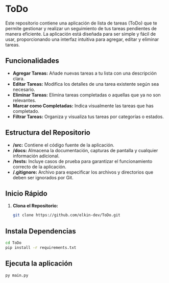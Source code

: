 # ToDo
Este repositorio contiene una aplicación de lista de tareas (ToDo) que te permite gestionar y realizar un seguimiento de tus tareas pendientes de manera eficiente. La aplicación está diseñada para ser simple y fácil de usar, proporcionando una interfaz intuitiva para agregar, editar y eliminar tareas.

## Funcionalidades

- **Agregar Tareas:** Añade nuevas tareas a tu lista con una descripción clara.
- **Editar Tareas:** Modifica los detalles de una tarea existente según sea necesario.
- **Eliminar Tareas:** Elimina tareas completadas o aquellas que ya no son relevantes.
- **Marcar como Completadas:** Indica visualmente las tareas que has completado.
- **Filtrar Tareas:** Organiza y visualiza tus tareas por categorías o estados.

## Estructura del Repositorio

- **/src:** Contiene el código fuente de la aplicación.
- **/docs:** Almacena la documentación, capturas de pantalla y cualquier información adicional.
- **/tests:** Incluye casos de prueba para garantizar el funcionamiento correcto de la aplicación.
- **/.gitignore:** Archivo para especificar los archivos y directorios que deben ser ignorados por Git.

## Inicio Rápido

1. **Clona el Repositorio:**
   ```bash
   git clone https://github.com/elkin-dev/ToDo.git
   ```
## Instala Dependencias
```bash
cd ToDo
pip install -r requirements.txt
```
## Ejecuta la aplicación
```bash
py main.py
```